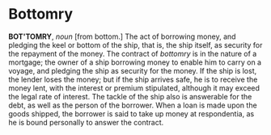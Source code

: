 # Bottomry

**BOT'TOMRY**, _noun_ \[from bottom.\] The act of borrowing money, and pledging the keel or bottom of the ship, that is, the ship itself, as security for the repayment of the money. The contract of _bottomry_ is in the nature of a mortgage; the owner of a ship borrowing money to enable him to carry on a voyage, and pledging the ship as security for the money. If the ship is lost, the lender loses the money; but if the ship arrives safe, he is to receive the money lent, with the interest or premium stipulated, although it may exceed the legal rate of interest. The tackle of the ship also is answerable for the debt, as well as the person of the borrower. When a loan is made upon the goods shipped, the borrower is said to take up money at respondentia, as he is bound personally to answer the contract.